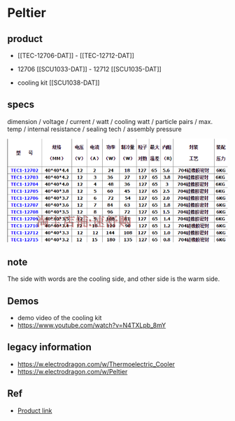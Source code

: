 
# Peltier

## product 

- [[TEC-12706-DAT]] - [[TEC-12712-DAT]]

- 12706 [[SCU1033-DAT]] - 12712 [[SCU1035-DAT]]
- cooling kit [[SCU1038-DAT]]
  


## specs 

dimension / voltage / current / watt / cooling watt / particle pairs / max. temp / internal resistance / sealing tech / assembly pressure 

![](50-31-17-06-05-2023.png)


## note 

The side with words are the cooling side, and other side is the warm side.

## Demos 

- demo video of the cooling kit 
- https://www.youtube.com/watch?v=N4TXLpb_8mY


## legacy information
- https://w.electrodragon.com/w/Thermoelectric_Cooler
- https://w.electrodragon.com/w/Peltier


## Ref 

- [Product link](https://www.electrodragon.com/product/tec1-12706-thermoelectric-peltier-cooler-12v-60w/)
